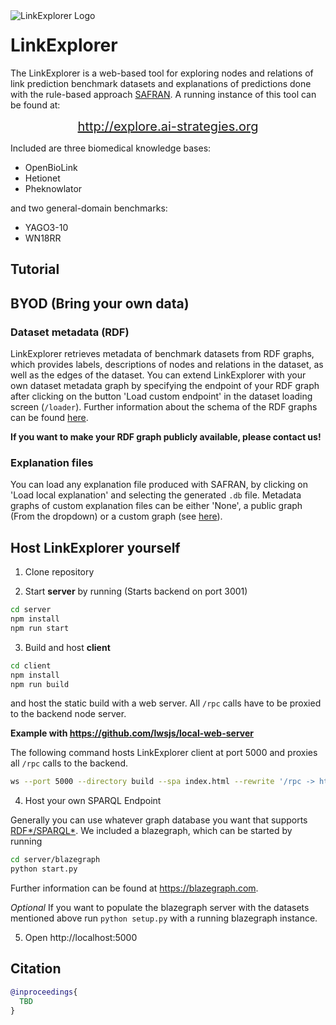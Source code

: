 
<img align="left" src="https://raw.githubusercontent.com/OpenBioLink/Explorer/main/icon.svg" alt="LinkExplorer Logo">
<h1>LinkExplorer</h1>

The LinkExplorer is a web-based tool for exploring nodes and relations of link prediction benchmark datasets and explanations of predictions done with the rule-based approach [SAFRAN](https://github.com/OpenBioLink/SAFRAN). A running instance of this tool can be found at:

<p align="center">
    <a style="font-size:20px;" href="http://explore.ai-strategies.org">http://explore.ai-strategies.org</a>
</p>

Included are three biomedical knowledge bases:

+ OpenBioLink
+ Hetionet
+ Pheknowlator

and two general-domain benchmarks:

+ YAGO3-10
+ WN18RR

## Tutorial

## BYOD (Bring your own data)

### Dataset metadata (RDF)

LinkExplorer retrieves metadata of benchmark datasets from RDF graphs, which provides labels, descriptions of nodes and relations in the dataset, as well as the edges of the dataset. You can extend LinkExplorer with your own dataset metadata graph by specifying the endpoint of your RDF graph after clicking on the button 'Load custom endpoint' in the dataset loading screen (`/loader`). Further information about the schema of the RDF graphs can be found [here](https://github.com/OpenBioLink/Utilities/tree/main/data/KGCLabelgraphs).

**If you want to make your RDF graph publicly available, please contact us!**

### Explanation files

You can load any explanation file produced with SAFRAN, by clicking on 'Load local explanation' and selecting the generated `.db` file. Metadata graphs of custom explanation files can be either 'None', a public graph (From the dropdown) or a custom graph (see [here](#dataset-metadata-rdf)).

## Host LinkExplorer yourself

1. Clone repository

2. Start **server** by running (Starts backend on port 3001)

```bash
cd server
npm install
npm run start
```

3. Build and host **client**

```bash
cd client
npm install
npm run build
```

and host the static build with a web server. All `/rpc` calls have to be proxied to the backend node server.

**Example with https://github.com/lwsjs/local-web-server**

The following command hosts LinkExplorer client at port 5000 and proxies all `/rpc` calls to the backend.

```bash
ws --port 5000 --directory build --spa index.html --rewrite '/rpc -> http://localhost:3001/rpc'
```

4. Host your own SPARQL Endpoint

Generally you can use whatever graph database you want that supports [RDF\*/SPARQL\*](https://github.com/blazegraph/database/wiki/Reification_Done_Right). We included a blazegraph, which can be started by running 

```bash
cd server/blazegraph
python start.py
```

Further information can be found at https://blazegraph.com. 

*Optional* If you want to populate the blazegraph server with the datasets mentioned above run `python setup.py` with a running blazegraph instance.

5. Open http://localhost:5000

## Citation

```bibtex
@inproceedings{
  TBD
}
```
